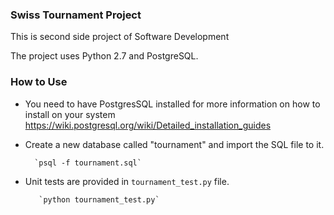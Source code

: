 ### Swiss Tournament Project
This is second side project of Software Development

The project uses Python 2.7 and PostgreSQL.

### How to Use
- You need to have PostgresSQL installed for more information
on how to install on your system
https://wiki.postgresql.org/wiki/Detailed_installation_guides

- Create a new database called "tournament" and import
the SQL file to it.

        `psql -f tournament.sql`
    
- Unit tests are provided in `tournament_test.py` file.
       
         `python tournament_test.py`
